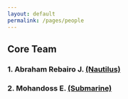 ```yaml
---
layout: default
permalink: /pages/people
---
```


## Core Team 
### 1. Abraham Rebairo J. [(Nautilus)](/pages/nautilus)
### 2. Mohandoss E. [(Submarine)](/pages/submarine)
